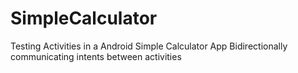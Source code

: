 # SimpleCalculator

Testing Activities in a Android Simple Calculator App
Bidirectionally communicating intents between activities
